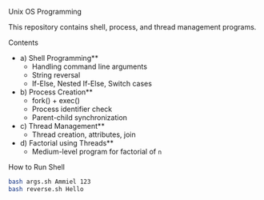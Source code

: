 Unix OS Programming

This repository contains shell, process, and thread management programs.

 Contents
- a) Shell Programming**
  - Handling command line arguments
  - String reversal
  - If-Else, Nested If-Else, Switch cases
- b) Process Creation**
  - fork() + exec()
  - Process identifier check
  - Parent-child synchronization
- c) Thread Management**
  - Thread creation, attributes, join
- d) Factorial using Threads**
  - Medium-level program for factorial of `n`

 How to Run
 Shell
```bash
bash args.sh Ammiel 123
bash reverse.sh Hello
